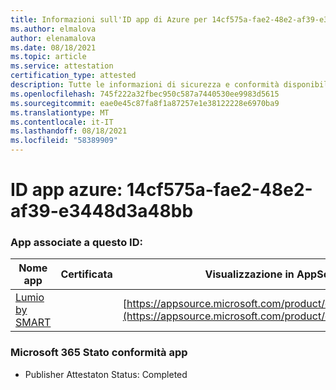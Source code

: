 ```yaml
---
title: Informazioni sull'ID app di Azure per 14cf575a-fae2-48e2-af39-e3448d3a48bb
ms.author: elmalova
author: elenamalova
ms.date: 08/18/2021
ms.topic: article
ms.service: attestation
certification_type: attested
description: Tutte le informazioni di sicurezza e conformità disponibili per 14cf575a-fae2-48e2-af39-e3448d3a48bb.
ms.openlocfilehash: 745f222a32fbec950c587a7440530ee9983d5615
ms.sourcegitcommit: eae0e45c87fa8f1a87257e1e38122228e6970ba9
ms.translationtype: MT
ms.contentlocale: it-IT
ms.lasthandoff: 08/18/2021
ms.locfileid: "58389909"
---
```

# <a name="azure-app-id-14cf575a-fae2-48e2-af39-e3448d3a48bb"></a>ID app azure: 14cf575a-fae2-48e2-af39-e3448d3a48bb


### <a name="apps-associated-with-this-id"></a>App associate a questo ID:
| **Nome app** | **Certificata** | **Visualizzazione in AppSource** |
|--------------|---------------|-----------------------|
| [Lumio by SMART](https://docs.microsoft.com/microsoft-365-app-certification/forward/WA200001874) |  | [https://appsource.microsoft.com/product/office/WA200001874](https://appsource.microsoft.com/product/office/WA200001874) |

### <a name="microsoft-365-app-compliance-status"></a>Microsoft 365 Stato conformità app
- Publisher Attestaton Status: Completed
